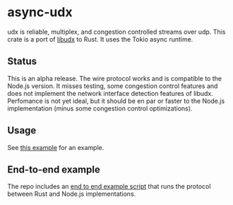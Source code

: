 # async-udx

udx is reliable, multiplex, and congestion controlled streams over udp. This crate is a port of [libudx](https://github.com/hyperswarm/libudx/) to Rust. It uses the Tokio async runtime.

## Status

This is an alpha release. The wire protocol works and is compatible to the Node.js version.
It misses testing, some congestion control features and does not implement the network interface detection features of libudx.
Perfomance is not yet ideal, but it should be en par or faster to the Node.js implementation (minus some congestion control optimizations).

## Usage

See [this example]('./examples/bench.rs') for an example.

## End-to-end example

The repo includes an [end to end example script](end-to-end/README.md) that runs the protocol between Rust and Node.js implementations.
